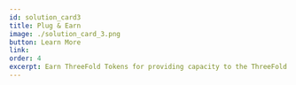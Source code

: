 ```yaml
---
id: solution_card3
title: Plug & Earn
image: ./solution_card_3.png
button: Learn More
link: 
order: 4
excerpt: Earn ThreeFold Tokens for providing capacity to the ThreeFold Grid. All financial transactions on the ThreeFold Grid are handled with ThreeFold Tokens (TFT). TFT lives on the of the Stellar (XLM) blockchain that has millions of users all over the world, providing them with a secure and scaleable blockchain solution that comes with a wide choice of wallets.
---
```

